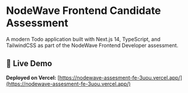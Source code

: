# NodeWave Frontend Candidate Assessment

A modern Todo application built with Next.js 14, TypeScript, and TailwindCSS as part of the NodeWave Frontend Developer assessment.

## 🚀 Live Demo

**Deployed on Vercel:** [https://nodewave-assesment-fe-3uou.vercel.app/](https://nodewave-assesment-fe-3uou.vercel.app/)
